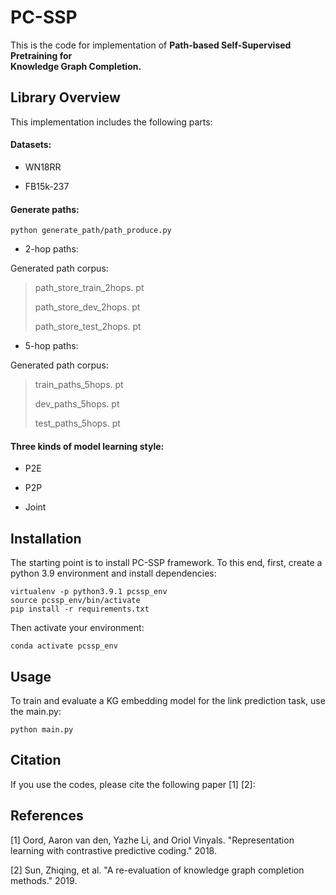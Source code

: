 # **PC-SSP**

This is the code for implementation of **Path-based Self-Supervised Pretraining for\
Knowledge Graph Completion.**

## **Library Overview**

This implementation includes the following parts:

#### Datasets:

*   WN18RR

*   FB15k-237

#### Generate paths:

    python generate_path/path_produce.py

*   2-hop paths:

Generated path corpus:

> path\_store\_train\_2hops. pt
>
> path\_store\_dev\_2hops. pt
>
> path\_store\_test\_2hops. pt

*   5-hop paths:

Generated path corpus:

> train\_paths\_5hops. pt
>
> dev\_paths\_5hops. pt
>
> test\_paths\_5hops. pt



#### **Three kinds of model learning style:**

*   P2E

*   P2P

*   Joint

## **Installation**

The starting point is to install PC-SSP framework. To this end, first, create a python 3.9 environment and install dependencies:

    virtualenv -p python3.9.1 pcssp_env
    source pcssp_env/bin/activate
    pip install -r requirements.txt

Then activate your environment:

    conda activate pcssp_env

## **Usage**

To train and evaluate a KG embedding model for the link prediction task, use the main.py:

    python main.py 

## **Citation**

If you use the codes, please cite the following paper \[1] \[2]:

## **References**

\[1] Oord, Aaron van den, Yazhe Li, and Oriol Vinyals. "Representation learning with contrastive predictive coding." 2018.

\[2] Sun, Zhiqing, et al. "A re-evaluation of knowledge graph completion methods." 2019.

